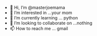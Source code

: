 - 👋 Hi, I’m @masterjoemama
- 👀 I’m interested in ...your mom
- 🌱 I’m currently learning ... python 
- 💞️ I’m looking to collaborate on ...nothing
- 📫 How to reach me ... gmail

<!---
masterjoemama/masterjoemama is a ✨ special ✨ repository because its `README.md` (this file) appears on your GitHub profile.
You can click the Preview link to take a look at your changes.
--->
